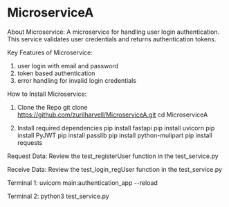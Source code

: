 # MicroserviceA

About Microservice:
A microservice for handling user login authentication. This service validates user credentials and returns authentication tokens.

Key Features of Microservice:
1. user login with email and password
2. token based authentication
3. error handling for invalid login credentials

How to Install Microservice:
1. Clone the Repo
git clone https://github.com/zurilharvell/MicroserviceA.git
cd MicroserviceA

2. Install required dependencies 
pip install fastapi
pip install uvicorn
pip install PyJWT
pip install passlib
pip install python-mulipart
pip install requests

Request Data:
Review the test_registerUser function in the test_service.py

Receive Data:
Review the test_login_regUser function in the test_service.py

Terminal 1:
uvicorn main:authentication_app --reload

Terminal 2:
python3 test_service.py
